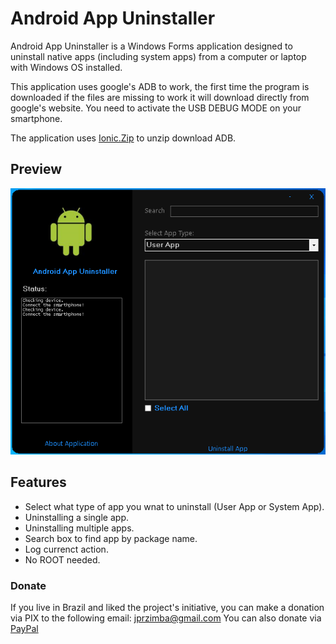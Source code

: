 # Android App Uninstaller
Android App Uninstaller is a Windows Forms application designed to uninstall native apps (including system apps) from a computer or laptop with Windows OS installed.

This application uses google's ADB to work, the first time the program is downloaded if the files are missing to work it will download directly from google's website.
You need to activate the USB DEBUG MODE on your smartphone.

The application uses [Ionic.Zip](https://www.nuget.org/packages/Ionic.Zip/) to unzip download ADB.

Preview
-------
![preview](images/preview.png)

Features
---------------
  - Select what type of app you wnat to uninstall (User App or System App).
  - Uninstalling a single app.
  - Uninstalling multiple apps.
  - Search box to find app by package name.
  - Log currenct action.
  - No ROOT needed.

### Donate

If you live in Brazil and liked the project's initiative, you can make a donation via PIX to the following email: jprzimba@gmail.com
You can also donate via [PayPal](https://www.paypal.com/donate/?business=XKPHGJJSTE2RQ&no_recurring=0&currency_code=BRL)


